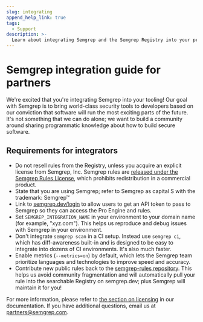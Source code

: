 ```yaml
---
slug: integrating
append_help_link: true
tags:
  - Support
description: >-
  Learn about integrating Semgrep and the Semgrep Registry into your product.
---
```


# Semgrep integration guide for partners

We're excited that you're integrating Semgrep into your tooling! Our goal with Semgrep is to bring world-class security tools to developers based on our conviction that software will run the most exciting parts of the future. It's not something that we can do alone; we want to build a community around sharing programmatic knowledge about how to build secure software.

## Requirements for integrators

* Do not resell rules from the Registry, unless you acquire an explicit license from Semgrep, Inc. Semgrep rules are [released under the Semgrep Rules License](https://github.com/semgrep/semgrep-rules/blob/develop/LICENSE), which prohibits redistribution in a commercial product.
* State that you are using Semgrep; refer to Semgrep as capital S with the trademark: Semgrep™
* Link to [semgrep.dev/login](https://semgrep.dev/login) to allow users to get an API token to pass to Semgrep so they can access the Pro Engine and rules.
* Set `SEMGREP_INTEGRATION_NAME` in your environment to your domain name (for example, "xyz.com"). This helps us reproduce and debug issues with Semgrep in your environment.
* Don't integrate `semgrep scan` in a CI setup. Instead use `semgrep ci`, which has diff-awareness built-in and is designed to be easy to integrate into dozens of CI environments. It's also much faster.
* Enable metrics (`--metrics=on`) by default, which lets the Semgrep team prioritize languages and technologies to improve speed and accuracy.
* Contribute new public rules back to the [semgrep-rules repository](https://github.com/semgrep/semgrep-rules). This helps us avoid community fragmentation and will automatically pull your rule into the searchable Registry on semgrep.dev; plus Semgrep will maintain it for you!

For more information, please refer to [the section on licensing](licensing.md) in our documentation. If you have additional questions, email us at [partners@semgrep.com](mailto:partners@semgrep.com). 
